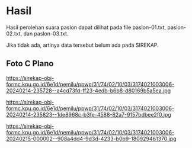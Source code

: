 # Hasil

Hasil perolehan suara paslon dapat dilihat pada file paslon-01.txt, paslon-02.txt, dan paslon-03.txt.

Jika tidak ada, artinya data tersebut belum ada pada SIREKAP.

## Foto C Plano

https://sirekap-obj-formc.kpu.go.id/6e1d/pemilu/ppwp/31/74/02/10/03/3174021003006-20240214-235728--a4cd73fd-ff23-4edb-b6b8-d80169b5a5ea.jpg

https://sirekap-obj-formc.kpu.go.id/6e1d/pemilu/ppwp/31/74/02/10/03/3174021003006-20240214-235823--1de8968c-b3fe-4588-82a7-9157bdbee2f0.jpg

https://sirekap-obj-formc.kpu.go.id/6e1d/pemilu/ppwp/31/74/02/10/03/3174021003006-20240215-000002--908a4dd4-9d3d-4233-b0b9-180929461370.jpg
